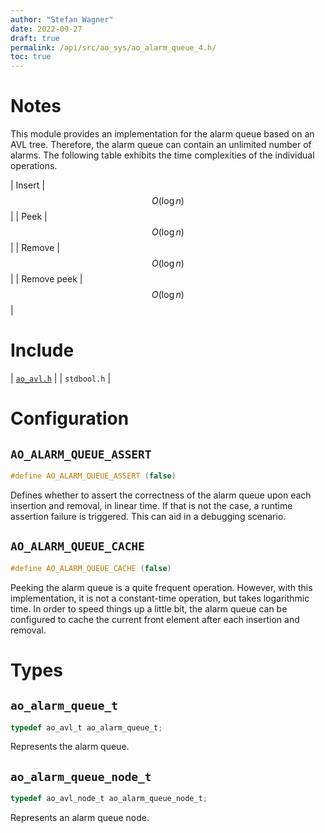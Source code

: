 ```yaml
---
author: "Stefan Wagner"
date: 2022-09-27
draft: true
permalink: /api/src/ao_sys/ao_alarm_queue_4.h/
toc: true
---
```


# Notes

This module provides an implementation for the alarm queue based on an AVL tree. Therefore, the alarm queue can contain an unlimited number of alarms. The following table exhibits the time complexities of the individual operations.

| Insert | $$O(\log n)$$ |
| Peek | $$O(\log n)$$ |
| Remove | $$O(\log n)$$ |
| Remove peek | $$O(\log n)$$ |

# Include

| [`ao_avl.h`](../ao/ao_avl.h.md) |
| `stdbool.h` |

# Configuration

## `AO_ALARM_QUEUE_ASSERT`

```c
#define AO_ALARM_QUEUE_ASSERT (false)
```

Defines whether to assert the correctness of the alarm queue upon each insertion and removal, in linear time. If that is not the case, a runtime assertion failure is triggered. This can aid in a debugging scenario.

## `AO_ALARM_QUEUE_CACHE`

```c
#define AO_ALARM_QUEUE_CACHE (false)
```

Peeking the alarm queue is a quite frequent operation. However, with this implementation, it is not a constant-time operation, but takes logarithmic time. In order to speed things up a little bit, the alarm queue can be configured to cache the current front element after each insertion and removal.

# Types

## `ao_alarm_queue_t`

```c
typedef ao_avl_t ao_alarm_queue_t;
```

Represents the alarm queue.

## `ao_alarm_queue_node_t`

```c
typedef ao_avl_node_t ao_alarm_queue_node_t;
```

Represents an alarm queue node.
